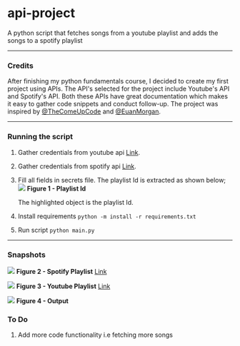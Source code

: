 # api-project
A python script that fetches songs from a youtube playlist and adds the songs to a spotify playlist

<hr />

### Credits
After finishing my python fundamentals course, I decided to create my first project using APIs. The API's selected for the project include Youtube's API and Spotify's API. Both these APIs have great documentation which makes it easy to gather code snippets and conduct follow-up. The project was inspired by [@TheComeUpCode](https://github.com/TheComeUpCode) and [@EuanMorgan](https://github.com/EuanMorgan).

<hr />

### Running the script
1. Gather credentials from youtube api [Link](https://console.cloud.google.com/apis).
2. Gather credentials from spotify api [Link](https://developer.spotify.com/dashboard/).
3. Fill all fields in secrets file. The playlist Id is extracted as shown below;
![](https://github.com/roguecode25/api-project/blob/fa5b5f0d956b7293b04caead56cc8f1d42255308/snapshots/playlistid.png) 
**Figure 1 - Playlist Id**
    
    The highlighted object is the playlist Id.
4. Install requirements
    `python -m install -r requirements.txt`
5. Run script
    `python main.py`

<hr />

### Snapshots
![](https://github.com/roguecode25/api-project/blob/fa5b5f0d956b7293b04caead56cc8f1d42255308/snapshots/playlist.png) 
**Figure 2 - Spotify Playlist**
[Link](https://open.spotify.com/playlist/7CfmVtlNIjVlybif7tEa82?si=8d6ec30a038a403d)

![](https://github.com/roguecode25/api-project/blob/fa5b5f0d956b7293b04caead56cc8f1d42255308/snapshots/youtubesnapshot.png) 
**Figure 3 - Youtube Playlist**
[Link](https://youtube.com/playlist?list=PLWa4R2I19VH6xvVHSISkIZk_wkg-i3tTb)

![](https://github.com/roguecode25/api-project/blob/fa5b5f0d956b7293b04caead56cc8f1d42255308/snapshots/terminal2.png) 
**Figure 4 - Output**

### To Do
1. Add more code functionality i.e fetching more songs